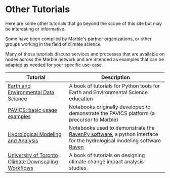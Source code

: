 # Other Tutorials

Here are some other tutorials that go beyond the scope of this site but may be interesting or informative. 

Some have been compiled by Marble's partner organizations, or other groups working in the field of climate science.

Many of these tutorials discuss services and processes that are available on nodes across the Marble network and are 
intended as examples that can be adapted as needed for your specific use-case.

| Tutorial                                                                                                 | Description                                                                                                                                                                         |
|----------------------------------------------------------------------------------------------------------|-------------------------------------------------------------------------------------------------------------------------------------------------------------------------------------|
| [Earth and Environmental Data Science](https://earth-env-data-science.github.io/intro.html)              | A book of tutorials for Python tools for Earth and Environmental Science education                                                                                                  |
| [PAVICS: basic usage examples](https://pavics-sdi.readthedocs.io/en/latest/)                             | Notebooks originally developed to demonstrate the PAVICS platform (a precursor to Marble)                                                                                           |
| [Hydrological Modeling and Analysis](https://ravenpy.readthedocs.io/en/latest/notebooks/index.html)      | Notebooks used to demonstrate the [RavenPy software](https://ravenpy.readthedocs.io), a python interface for the hydrological modeling software [Raven](http://raven.uwaterloo.ca/) |
| [University of Toronto Climate Downscaling Workflows](https://utcdw.physics.utoronto.ca/UTCDW_Guidebook) | A book of tutorials on designing climate change impact analysis studies                                                                                                             |

